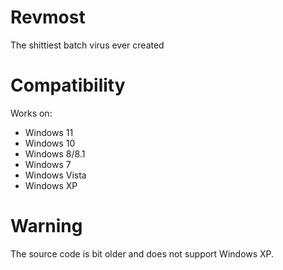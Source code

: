 # Revmost
The shittiest batch virus ever created
# Compatibility
Works on:
- Windows 11
- Windows 10
- Windows 8/8.1
- Windows 7
- Windows Vista
- Windows XP
# Warning
The source code is bit older and does not support Windows XP. 

